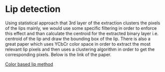 # Lip detection

Using statistical approach that 3rd layer of the extraction clusters the pixels of the lips mainly, we would use some specific filtering in order to enforce this effect and than calculate the centroid for the extracted binary layer i.e. centroid of the lip and draw the bounding box of the lip. There is also a great paper which uses YCbCr color space in order to extract the most relevant lip pixels and then uses a clustering algorithm in order to get the corresponding pixels. Below is the link of the paper.

[Color based lip method](https://www.researchgate.net/publication/210333356_Color-based_Lip_Localization_Method)
